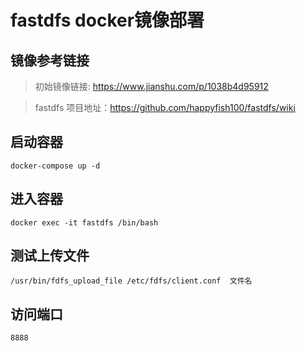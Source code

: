 # fastdfs docker镜像部署

## 镜像参考链接
> 初始镜像链接: https://www.jianshu.com/p/1038b4d95912  

> fastdfs 项目地址：https://github.com/happyfish100/fastdfs/wiki

## 启动容器
```
docker-compose up -d
```
## 进入容器
```
docker exec -it fastdfs /bin/bash
```
## 测试上传文件
```
/usr/bin/fdfs_upload_file /etc/fdfs/client.conf  文件名
```
## 访问端口
```
8888
```